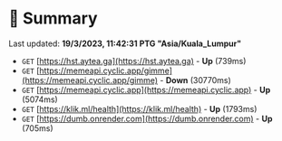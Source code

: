 # 📖 Summary
Last updated: **19/3/2023, 11:42:31 PTG "Asia/Kuala_Lumpur"**

- `GET` [https://hst.aytea.ga](https://hst.aytea.ga) - **Up** (739ms)
- `GET` [https://memeapi.cyclic.app/gimme](https://memeapi.cyclic.app/gimme) - **Down** (30770ms)
- `GET` [https://memeapi.cyclic.app](https://memeapi.cyclic.app) - **Up** (5074ms)
- `GET` [https://klik.ml/health](https://klik.ml/health) - **Up** (1793ms)
- `GET` [https://dumb.onrender.com](https://dumb.onrender.com) - **Up** (705ms)
